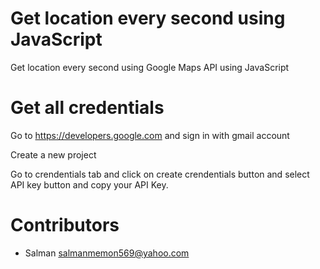 # Get location every second using JavaScript

Get location every second using Google Maps API using JavaScript 

# Get all credentials

Go to https://developers.google.com and sign in with gmail account

Create a new project

Go to crendentials tab and click on create crendentials button and select API key button and copy your API Key.


# Contributors
  - Salman <salmanmemon569@yahoo.com>
